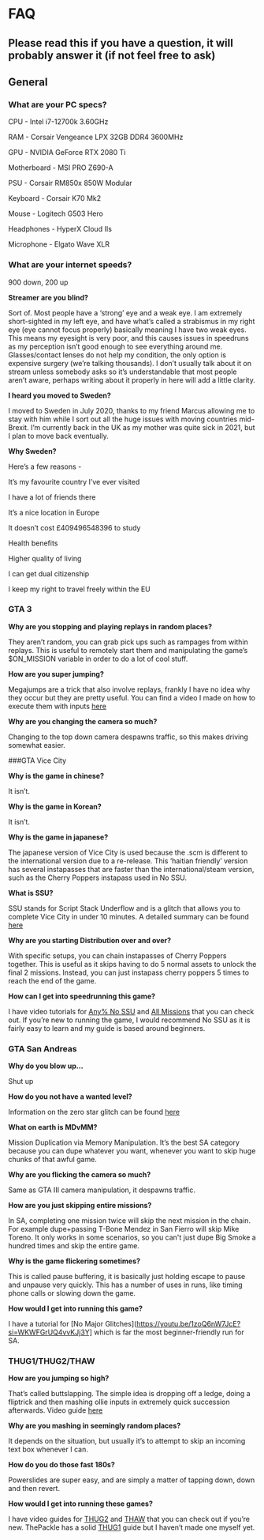 # FAQ

## Please read this if you have a question, it will probably answer it (if not feel free to ask)

## General


### What are your PC specs?


CPU - Intel i7-12700k 3.60GHz

RAM - Corsair Vengeance LPX 32GB DDR4 3600MHz

GPU - NVIDIA GeForce RTX 2080 Ti

Motherboard - MSI PRO Z690-A

PSU - Corsair RM850x 850W Modular

Keyboard - Corsair K70 Mk2

Mouse - Logitech G503 Hero

Headphones - HyperX Cloud IIs

Microphone - Elgato Wave XLR

### What are your internet speeds?


900 down, 200 up

**Streamer are you blind?**

Sort of. Most people have a ‘strong’ eye and a weak eye. I am extremely short-sighted in my left eye, and have what’s called a strabismus in my right eye (eye cannot focus properly) basically meaning I have two weak eyes. This means my eyesight is very poor, and this causes issues in speedruns as my perception isn’t good enough to see everything around me.  Glasses/contact lenses do not help my condition, the only option is expensive surgery (we’re talking thousands). I don’t usually talk about it on stream unless somebody asks so it’s understandable that most people aren’t aware, perhaps writing about it properly in here will add a little clarity.

**I heard you moved to Sweden?**

I moved to Sweden in July 2020, thanks to my friend Marcus allowing me to stay with him while I sort out all the huge issues with moving countries mid-Brexit. I’m currently back in the UK as my mother was quite sick in 2021, but I plan to move back eventually.

**Why Sweden?**


Here’s a few reasons - 

It’s my favourite country I’ve ever visited

I have a lot of friends there

It’s a nice location in Europe

It doesn’t cost £409496548396 to study

Health benefits

Higher quality of living

I can get dual citizenship

I keep my right to travel freely within the EU

### GTA 3

**Why are you stopping and playing replays in random places?**

They aren’t random, you can grab pick ups such as rampages from within replays. This is useful to remotely start them and manipulating the game’s $ON_MISSION variable in order to do a lot of cool stuff. 

**How are you super jumping?**

Megajumps are a trick that also involve replays, frankly I have no idea why they occur but they are pretty useful. You can find a video I made on how to execute them with inputs [here](https://www.youtube.com/watch?v=AxIki8J3GCA)

**Why are you changing the camera so much?**

Changing to the top down camera despawns traffic, so this makes driving somewhat easier.

###GTA Vice City

**Why is the game in chinese?**

It isn’t.

**Why is the game in Korean?**

It isn’t.

**Why is the game in japanese?**

The japanese version of Vice City is used because the .scm is different to the international version due to a re-release. This ‘haitian friendly’ version has several instapasses that are faster than the international/steam version, such as the Cherry Poppers instapass used in No SSU.

**What is SSU?**

SSU stands for Script Stack Underflow and is a glitch that allows you to complete Vice City in under 10 minutes. A detailed summary can be found [here](https://www.speedrun.com/gtavc/guides/0h9mr)

**Why are you starting Distribution over and over?**

With specific setups, you can chain instapasses of Cherry Poppers together. This is useful as it skips having to do 5 normal assets to unlock the final 2 missions. Instead, you can just instapass cherry poppers 5 times to reach the end of the game.

**How can I get into speedrunning this game?**

I have video tutorials for [Any% No SSU](https://youtu.be/zCiqoZusRGc?si=wLNgkzaf4clP0bpJ) and [All Missions](https://youtu.be/-aBxGhQDL9E?si=xkFVQ_cHv4uMPUHL) that you can check out. If you’re new to running the game, I would recommend No SSU as it is fairly easy to learn and my guide is based around beginners.

### GTA San Andreas

**Why do you blow up...**

Shut up

**How do you not have a wanted level?**

Information on the zero star glitch can be found [here](https://www.speedrun.com/gtasa/forums/1alhj)

**What on earth is MDvMM?**

Mission Duplication via Memory Manipulation. It’s the best SA category because you can dupe whatever you want, whenever you want to skip huge chunks of that awful game.

**Why are you flicking the camera so much?**

Same as GTA III camera manipulation, it despawns traffic.

**How are you just skipping entire missions?**

In SA, completing one mission twice will skip the next mission in the chain. For example dupe+passing T-Bone Mendez in San Fierro will skip Mike Toreno. It only works in some scenarios, so you can't just dupe Big Smoke a hundred times and skip the entire game.

**Why is the game flickering sometimes?**

This is called pause buffering, it is basically just holding escape to pause and unpause very quickly. This has a number of uses in runs, like timing phone calls or slowing down the game.

**How would I get into running this game?**

I have a tutorial for [No Major Glitches](https://youtu.be/1zoQ6nW7JcE?si=WKWFGrUQ4vvKJj3Y] which is far the most beginner-friendly run for SA.

### THUG1/THUG2/THAW

**How are you jumping so high?**

That’s called buttslapping. The simple idea is dropping off a ledge, doing a fliptrick and then mashing ollie inputs in extremely quick succession afterwards. Video guide [here](https://www.youtube.com/watch?v=DEi6r-8x5Yk)

**Why are you mashing in seemingly random places?**

It depends on the situation, but usually it’s to attempt to skip an incoming text box whenever I can.

**How do you do those fast 180s?**

Powerslides are super easy, and are simply a matter of tapping down, down and then revert.

**How would I get into running these games?**

I have video guides for [THUG2](https://youtu.be/rPFf892Syy4?si=AawKaTqtJ_sS0DyG) and [THAW](https://www.youtube.com/watch?v=EHIi6brNKwM) that you can check out if you’re new. ThePackle has a solid [THUG1](https://www.youtube.com/watch?v=6uKX5MEJjRo) guide but I haven’t made one myself yet.
